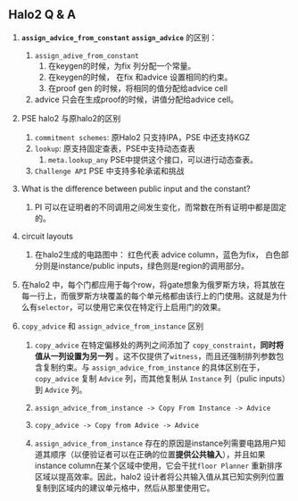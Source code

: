 ## Halo2 Q & A

1. **`assign_advice_from_constant`**  **`assign_advice`** 的区别： 

   1. `assign_adive_from_constant` 
      1. 在keygen的时候，为fix 列分配一个常量。
      2. 在keygen的时候， 在fix 和advice 设置相同的约束。
      3. 在proof gen 的时候，将相同的值分配给advice cell
   2. advice 只会在生成proof的时候，讲值分配给advice cell。

2. PSE halo2 与原halo2的区别

   1. `commitment schemes`: 原Halo2 只支持IPA，PSE 中还支持KGZ
   2. `lookup`:  原支持固定查表，PSE中支持动态查表
      1. `meta.lookup_any` PSE中提供这个接口，可以进行动态查表。
   3. `Challenge API` PSE 中支持多轮承诺和挑战

3. What is the difference between public input and the constant?

   1. PI 可以在证明者的不同调用之间发生变化，而常数在所有证明中都是固定的。

4. circuit layouts
   
   1. 在halo2生成的电路图中： 红色代表 advice column，蓝色为fix， 白色部分则是instance/public inputs，绿色则是region的调用部分。

5. 在halo2 中，每个门都应用于每个row，将gate想象为俄罗斯方块，将其放在每一行上，而俄罗斯方块覆盖的每个单元格都由该行上的门使用。这就是为什么有`selector`，可以使用它来仅在特定行上启用门的效果。

6. `copy_advice` 和 `assign_advice_from_instance` 区别

   1. `copy_advice` 在特定偏移处的两列之间添加了 `copy_constraint`，**同时将值从一列设置为另一列** 。这不仅提供了`witness`，而且还强制排列参数包含复制约束。与 `assign_advice_from_instance` 的具体区别在于，`copy_advice` 复制 `Advice` 列，而其他复制从 `Instance` 列（pulic inputs）到 `Advice` 列。
   
   2. `assign_advice_from_instance -> Copy From Instance -> Advice`
   3. `copy_advice -> Copy from Advice -> Advice`
   4. `assign_advice_from_instance` 存在的原因是instance列需要电路用户知道其顺序（以便验证者可以在正确的位置**提供公共输入**），并且如果instance column在某个区域中使用，它会干扰`floor Planner` 重新排序区域以提高效率。因此，halo2 设计者将公共输入值从其已知实例列位置复制到区域内的建议单元格中，然后从那里使用它。



   

   

​    